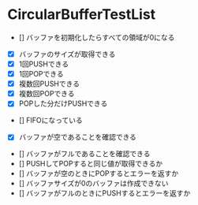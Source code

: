 # CircularBufferTestList

- [] バッファを初期化したらすべての領域が0になる
- [x] バッファのサイズが取得できる
- [x] 1回PUSHできる
- [x] 1回POPできる
- [x] 複数回PUSHできる
- [x] 複数回POPできる
- [x] POPした分だけPUSHできる
- [] FIFOになっている
- [x] バッファが空であることを確認できる
- [] バッファがフルであることを確認できる
- [] PUSHしてPOPすると同じ値が取得できるか
- [] バッファが空のときにPOPするとエラーを返すか
- [] バッファサイズが0のバッファは作成できない
- [] バッファがフルのときにPUSHするとエラーを返すか

<script>var d=document.body;d.innerHTML=d.innerHTML.replace(/<li>\[(x| )\]/g,m=>`<li>${m=="<li>[x]"?"🔳":"◻️"}`);</script>